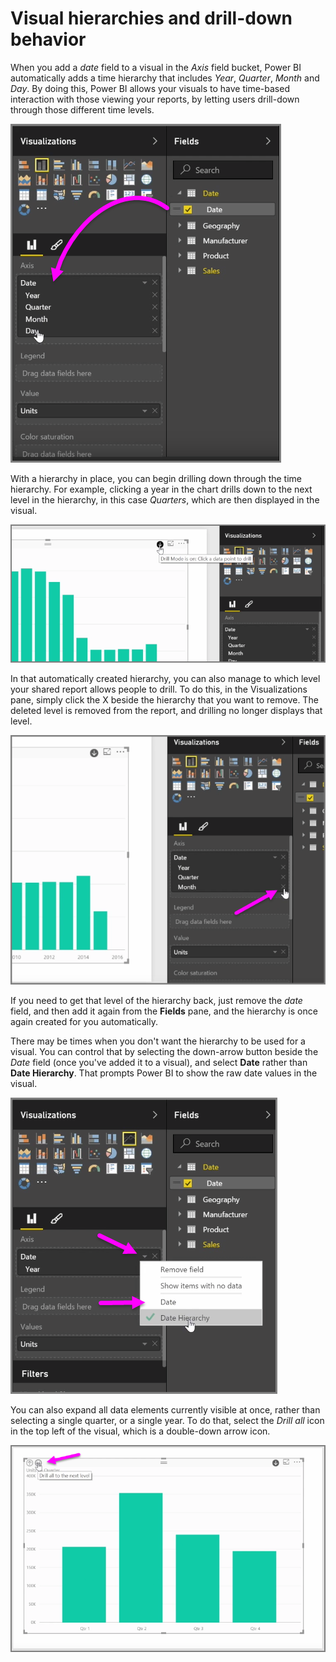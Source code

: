 <properties
   pageTitle="Visual hierarchies and drill-down"
   description="Learn to drill into hierarchies, and manage how levels are shared"
   services="powerbi"
   documentationCenter=""
   authors="davidiseminger"
   manager="mblythe"
   editor=""
   tags=""
   featuredVideoId="Fuhe0wo4gUI"
   courseDuration="5m"/>

<tags
   ms.service="powerbi"
   ms.devlang="NA"
   ms.topic="article"
   ms.tgt_pltfrm="NA"
   ms.workload="powerbi"
   ms.date="02/29/2016"
   ms.author="v-jescoo"/>

# Visual hierarchies and drill-down behavior

When you add a *date* field to a visual in the *Axis* field bucket, Power BI automatically adds a time hierarchy that includes *Year*, *Quarter*, *Month* and *Day*. By doing this, Power BI allows your visuals to have time-based interaction with those viewing your reports, by letting users drill-down through those different time levels.

![](media/powerbi-learning-3-11g-visual-hierarchies-drilling/3-11g_1.png)

With a hierarchy in place, you can begin drilling down through the time hierarchy. For example, clicking a year in the chart drills down to the next level in the hierarchy, in this case *Quarters*, which are then displayed in the visual.

![](media/powerbi-learning-3-11g-visual-hierarchies-drilling/3-11g_2.png)

In that automatically created hierarchy, you can also manage to which level your shared report allows people to drill. To do this, in the Visualizations pane, simply click the X beside the hierarchy that you want to remove. The deleted level is removed from the report, and drilling no longer displays that level.

![](media/powerbi-learning-3-11g-visual-hierarchies-drilling/3-11g_3.png)

If you need to get that level of the hierarchy back, just remove the *date* field, and then add it again from the **Fields** pane, and the hierarchy is once again created for you automatically.

There may be times when you don't want the hierarchy to be used for a visual. You can control that by selecting the down-arrow button beside the *Date* field (once you've added it to a visual), and select **Date** rather than **Date Hierarchy**. That prompts Power BI to show the raw date values in the visual.

![](media/powerbi-learning-3-11g-visual-hierarchies-drilling/3-11g_4.png)

You can also expand all data elements currently visible at once, rather than selecting a single quarter, or a single year. To do that, select the *Drill all* icon in the top left of the visual, which is a double-down arrow icon.

![](media/powerbi-learning-3-11g-visual-hierarchies-drilling/3-11g_5.png)
